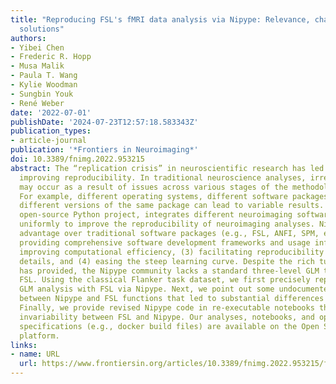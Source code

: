 ```yaml
---
title: "Reproducing FSL's fMRI data analysis via Nipype: Relevance, challenges, and
  solutions"
authors:
- Yibei Chen
- Frederic R. Hopp
- Musa Malik
- Paula T. Wang
- Kylie Woodman
- Sungbin Youk
- René Weber
date: '2022-07-01'
publishDate: '2024-07-23T12:57:18.583343Z'
publication_types:
- article-journal
publication: '*Frontiers in Neuroimaging*'
doi: 10.3389/fnimg.2022.953215
abstract: The “replication crisis” in neuroscientific research has led to calls for
  improving reproducibility. In traditional neuroscience analyses, irreproducibility
  may occur as a result of issues across various stages of the methodological process.
  For example, different operating systems, different software packages, and even
  different versions of the same package can lead to variable results. Nipype, an
  open-source Python project, integrates different neuroimaging software packages
  uniformly to improve the reproducibility of neuroimaging analyses. Nipype has the
  advantage over traditional software packages (e.g., FSL, ANFI, SPM, etc.) by (1)
  providing comprehensive software development frameworks and usage information, (2)
  improving computational efficiency, (3) facilitating reproducibility through sufficient
  details, and (4) easing the steep learning curve. Despite the rich tutorials it
  has provided, the Nipype community lacks a standard three-level GLM tutorial for
  FSL. Using the classical Flanker task dataset, we first precisely reproduce a three-level
  GLM analysis with FSL via Nipype. Next, we point out some undocumented discrepancies
  between Nipype and FSL functions that led to substantial differences in results.
  Finally, we provide revised Nipype code in re-executable notebooks that assure result
  invariability between FSL and Nipype. Our analyses, notebooks, and operating software
  specifications (e.g., docker build files) are available on the Open Science Framework
  platform.
links:
- name: URL
  url: https://www.frontiersin.org/articles/10.3389/fnimg.2022.953215/full
---
```

